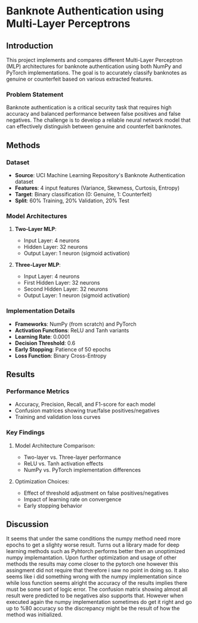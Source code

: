 # Banknote Authentication using Multi-Layer Perceptrons

## Introduction
This project implements and compares different Multi-Layer Perceptron (MLP) architectures for banknote authentication using both NumPy and PyTorch implementations. 
The goal is to accurately classify banknotes as genuine or counterfeit based on various extracted features.

### Problem Statement
Banknote authentication is a critical security task that requires high accuracy and balanced performance between false positives and false negatives. 
The challenge is to develop a reliable neural network model that can effectively distinguish between genuine and counterfeit banknotes.

## Methods

### Dataset
- **Source**: UCI Machine Learning Repository's Banknote Authentication dataset
- **Features**: 4 input features (Variance, Skewness, Curtosis, Entropy)
- **Target**: Binary classification (0: Genuine, 1: Counterfeit)
- **Split**: 60% Training, 20% Validation, 20% Test

### Model Architectures
1. **Two-Layer MLP**:
   - Input Layer: 4 neurons
   - Hidden Layer: 32 neurons
   - Output Layer: 1 neuron (sigmoid activation)

2. **Three-Layer MLP**:
   - Input Layer: 4 neurons
   - First Hidden Layer: 32 neurons
   - Second Hidden Layer: 32 neurons
   - Output Layer: 1 neuron (sigmoid activation)

### Implementation Details
- **Frameworks**: NumPy (from scratch) and PyTorch
- **Activation Functions**: ReLU and Tanh variants
- **Learning Rate**: 0.0001
- **Decision Threshold**: 0.6
- **Early Stopping**: Patience of 50 epochs
- **Loss Function**: Binary Cross-Entropy

## Results

### Performance Metrics
- Accuracy, Precision, Recall, and F1-score for each model
- Confusion matrices showing true/false positives/negatives
- Training and validation loss curves

### Key Findings
1. Model Architecture Comparison:
   - Two-layer vs. Three-layer performance
   - ReLU vs. Tanh activation effects
   - NumPy vs. PyTorch implementation differences

2. Optimization Choices:
   - Effect of threshold adjustment on false positives/negatives
   - Impact of learning rate on convergence
   - Early stopping behavior

## Discussion
It seems that under the same conditions the numpy method need more epochs to get a slighty worse result.
Turns out a library made for deep learning methods such as Pyhtorch performs better then an unoptimized numpy implemantation.
Upon further optimization and usage of other methods the results may come closer to the pytorch one however this assingment did not require that therefore i saw no point in doing so.
It also seems like i did something wrong with the numpy implementation since while loss function seems alright the accuracy of the results implies there must be some sort of logic error.
The confusion matrix showing almost all result were predicted to be negatives also supports that.
However when executed again the numpy implementation sometimes do get it right and go up to %80 accuracy so the discrepancy might be the result of how the method was initialized.
